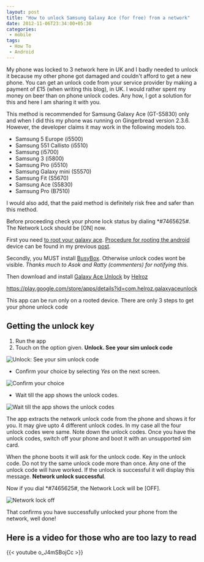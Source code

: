 ```yaml
---
layout: post
title: "How to unlock Samsung Galaxy Ace (for free) from a network"
date: 2012-11-06T23:34:00+05:30
categories:
 - mobile
tags:
 - How To
 - Android
---
```

My phone was locked to 3 network here in UK and I badly needed to unlock it
because my other phone got damaged and couldn't afford to get a new phone. You
can get an unlock code from your service provider by making a payment of £15
(when writing this blog), in UK. I would rather spent my money on beer than on
phone unlock codes. Any how, I got a solution for this and here I am sharing it
with you.

This method is recommended for Samsung Galaxy Ace (GT-S5830) only and when I did
this my phone was running on Gingerbread version 2.3.6. However, the developer
claims it may work in the following models too.

* Samsung 5 Europe (i5500)
* Samsung 551 Callisto (i5510)
* Samsung (i5700)
* Samsung 3 (i5800)
* Samsung Pro (i5510)
* Samsung Galaxy mini (S5570)
* Samsung Fit (S5670)
* Samsung Ace (S5830)
* Samsung Pro (B7510)

I would also add, that the paid method is definitely risk free and safer than
this method.

Before proceeding check your phone lock status by dialing *#7465625#. The
Network Lock should be [ON] now.

First you need [to root your galaxy
ace](/how-to-root-your-samsung-galaxy-ace). [Procedure for rooting the
android](/how-to-root-your-samsung-galaxy-ace) device can be found in my
previous [post](/how-to-root-your-samsung-galaxy-ace).

Secondly, you MUST install [BusyBox](https://goo.gl/JOPF8). Otherwise unlock
codes wont be visible. *Thanks much to Asok and Ratty (commenters) for notifying
this.*

Then download and install [Galaxy Ace Unlock](https://goo.gl/lT2Yz) by
[Helroz](https://goo.gl/D5Cg4)

https://play.google.com/store/apps/details?id=com.helroz.galaxyaceunlock

This app can be run only on a rooted device. There are only 3 steps to get your
phone unlock code

## Getting the unlock key
1. Run the app
2. Touch on the option given. **Unlock. See your sim unlock code**

![Unlock: See your sim unlock code](https://1.bp.blogspot.com/-WQ-bNPQ-ezI/UJlN9OcFnnI/AAAAAAAADxc/MUTiLahTtb8/s1600/SC20121106-174547.png "See your sim unlock code")

* Confirm your choice by selecting *Yes* on the next screen.

![Confirm your choice](https://1.bp.blogspot.com/-2uNbRETZnMs/UJlOEZtscsI/AAAAAAAADxo/-1gmRBihI-4/s1600/SC20121106-174600.png "Select Yes")

* Wait till the app shows the unlock codes.

![Wait till the app shows the unlock codes](https://3.bp.blogspot.com/-jNFJf8ZiyqU/UJbK4pgwrjI/AAAAAAAADw8/qM4ws_1XMGE/s1600/SC20121013-235211.png "Wait till the app shows  the unlock codes")

The app extracts the network unlock code from the phone and shows it for you. It
may give upto 4 different unlock codes. In my case all the four unlock codes
were same. Note down the unlock codes. Once you have the unlock codes, switch
off your phone and boot it with an unsupported sim card.

When the phone boots it will ask for the unlock code. Key in the unlock code. Do
not try the same unlock code more than once. Any one of the unlock code will
have worked. If the unlock is successful it will display this message.
**Network unlock successful**.

Now if you dial *#7465625#, the Network Lock will be [OFF].

![Network lock off](https://1.bp.blogspot.com/-M6SxKa3Qa1Q/UJlNtvxnUoI/AAAAAAAADxQ/hv9O0fyrzjU/s1600/SC20121106-174519.png "Network lock off")

That confirms you have successfully unlocked your phone from the network, well done!

## Here is a video for those who are too lazy to read

{{< youtube o_J4mSBojCc >}}
